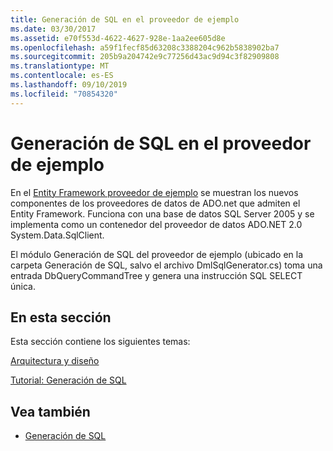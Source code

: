 ```yaml
---
title: Generación de SQL en el proveedor de ejemplo
ms.date: 03/30/2017
ms.assetid: e70f553d-4622-4627-928e-1aa2ee605d8e
ms.openlocfilehash: a59f1fecf85d63208c3388204c962b5838902ba7
ms.sourcegitcommit: 205b9a204742e9c77256d43ac9d94c3f82909808
ms.translationtype: MT
ms.contentlocale: es-ES
ms.lasthandoff: 09/10/2019
ms.locfileid: "70854320"
---
```

# <a name="sql-generation-in-the-sample-provider"></a>Generación de SQL en el proveedor de ejemplo
En el [Entity Framework proveedor de ejemplo](https://code.msdn.microsoft.com/windowsdesktop/Entity-Framework-Sample-6a9801d0) se muestran los nuevos componentes de los proveedores de datos de ADO.net que admiten el Entity Framework.  Funciona con una base de datos SQL Server 2005 y se implementa como un contenedor del proveedor de datos ADO.NET 2.0 System.Data.SqlClient.  
  
 El módulo Generación de SQL del proveedor de ejemplo (ubicado en la carpeta Generación de SQL, salvo el archivo DmlSqlGenerator.cs) toma una entrada DbQueryCommandTree y genera una instrucción SQL SELECT única.  
  
## <a name="in-this-section"></a>En esta sección  
 Esta sección contiene los siguientes temas:  
  
 [Arquitectura y diseño](architecture-and-design.md)  
  
 [Tutorial: Generación de SQL](walkthrough-sql-generation.md)  
  
## <a name="see-also"></a>Vea también

- [Generación de SQL](sql-generation.md)

